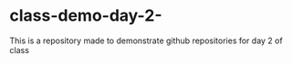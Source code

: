 # class-demo-day-2-
This is a repository made to demonstrate github repositories for day 2 of class 
